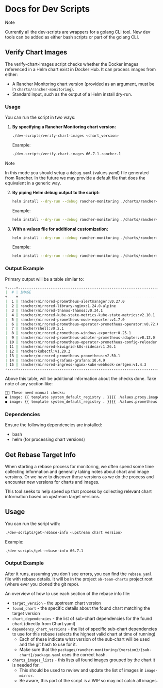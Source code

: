 # Docs for Dev Scripts

> [!NOTE]
> Currently all the dev-scripts are wrappers for a golang CLI tool. New dev tools can be added as either bash scripts or part of the golang CLI.

## Verify Chart Images

The verify-chart-images script checks whether the Docker images referenced in a Helm chart exist in Docker Hub.
It can process images from either:

- A Rancher Monitoring chart version (provided as an argument, must be in `charts/rancher-monitoring`).
- Standard input, such as the output of a Helm install dry-run.

### Usage

You can run the script in two ways:

1. **By specifying a Rancher Monitoring chart version:**
   ```bash
   ./dev-scripts/verify-chart-images <chart_version>
   ```
   Example:
   ```bash
   ./dev-scripts/verify-chart-images 66.7.1-rancher.1
   ```

> [!NOTE]
> In this mode you should setup a `debug.yaml` (values.yaml) file generated from Rancher.
> In the future we may provide a default file that does the equivalent in a generic way.

2. **By piping Helm debug output to the script:**
   ```bash
   helm install --dry-run --debug rancher-monitoring ./charts/rancher-monitoring/<chart_version> -n cattle-monitoring-system | ./dev-scripts/verify-chart-images
   ```
   Example:
   ```bash
   helm install --dry-run --debug rancher-monitoring ./charts/rancher-monitoring/57.0.3-rancher.1 -n cattle-monitoring-system | ./dev-scripts/verify-chart-images
   ```

3. **With a values file for additional customization:**
   ```bash
   helm install --dry-run --debug rancher-monitoring ./charts/rancher-monitoring/<chart_version> -f ./debug.yaml -n cattle-monitoring-system | ./dev-scripts/verify-chart-images
   ```
   Example:
   ```bash
   helm install --dry-run --debug rancher-monitoring ./charts/rancher-monitoring/57.0.3-rancher.1 -f ./debug.yaml -n cattle-monitoring-system | ./dev-scripts/verify-chart-images
   ```

### Output Example
Primary output will be a table similar to:
```bash
+----+-------------------------------------------------------------------------+--------+
|  # | IMAGE                                                                   | STATUS |
+----+-------------------------------------------------------------------------+--------+
|  1 | rancher/mirrored-prometheus-alertmanager:v0.27.0                        | ✅     |
|  2 | rancher/mirrored-library-nginx:1.24.0-alpine                            | ✅     |
|  3 | rancher/mirrored-thanos-thanos:v0.34.1                                  | ✅     |
|  4 | rancher/mirrored-kube-state-metrics-kube-state-metrics:v2.10.1          | ✅     |
|  5 | rancher/mirrored-prometheus-node-exporter:v1.7.0                        | ✅     |
|  6 | rancher/mirrored-prometheus-operator-prometheus-operator:v0.72.0        | ✅     |
|  7 | rancher/shell:v0.2.1                                                    | ✅     |
|  8 | rancher/mirrored-prometheus-windows-exporter:0.25.1                     | ✅     |
|  9 | rancher/mirrored-prometheus-adapter-prometheus-adapter:v0.12.0          | ✅     |
| 10 | rancher/mirrored-prometheus-operator-prometheus-config-reloader:v0.72.0 | ✅     |
| 11 | rancher/mirrored-kiwigrid-k8s-sidecar:1.26.1                            | ✅     |
| 12 | rancher/kubectl:v1.20.2                                                 | ✅     |
| 13 | rancher/mirrored-prometheus-prometheus:v2.50.1                          | ✅     |
| 14 | rancher/mirrored-grafana-grafana:10.4.9                                 | ✅     |
| 15 | rancher/mirrored-ingress-nginx-kube-webhook-certgen:v1.4.3              | ✅     |
+----+-------------------------------------------------------------------------+--------+
```

Above this table, will be additional information about the checks done. Take note of any section like:

```bash
👨‍🔧 These need manual checks:
● image: {{ template system_default_registry . }}{{ .Values.proxy.image.repository }}:{{ .Values.proxy.image.tag }}
● image: {{ template system_default_registry . }}{{ .Values.prometheus.prometheusSpec.proxy.image.repository }}:{{ .Values.prometheus.prometheusSpec.proxy.image.tag }}
```

### Dependencies

Ensure the following dependencies are installed:
- bash
- helm (for processing chart versions)

## Get Rebase Target Info

When starting a rebase process for monitoring, we often spend some time collecting information and generally taking notes about chart and image versions.
Or we have to discover those versions as we do the process and encounter new versions for charts and images.

This tool seeks to help speed up that process by collecting relevant chart information based on upstream target versions.

## Usage

You can run the script with:
   ```bash
   ./dev-scripts/get-rebase-info <upstream chart version>
   ```
Example:
   ```bash
   ./dev-scripts/get-rebase-info 66.7.1
   ```

### Output Example

After it runs, assuming you don't see errors, you can find the `rebase.yaml` file with rebase details.
It will be in the project `ob-team-charts` project root (where ever you cloned the git repo).

An overview of how to use each section of the rebase info file:
- `target_version` - the upstream chart version
- `found_chart` - the specific details about the found chart matching the target version
- `chart_dependencies` - the list of sub-chart dependencies for the found chart (directly from Chart.yaml)
- `dependency_chart_versions` - the list of specific sub-chart dependencies to use for this rebase (selects the highest valid chart at time of running)
  - Each of these indicate what version of the sub-chart will be used and the git hash to use for it.
  - Make sure that the `packages/rancher-monitoring/{version}/{sub-chart}/package.yaml` uses the correct hash.
- `charts_images_lists` - this lists all found images grouped by the chart it is needed for.
  - This should be used to review and update the list of images in `image-mirror`.
  - Be aware, this part of the script is a WIP so may not catch all images.